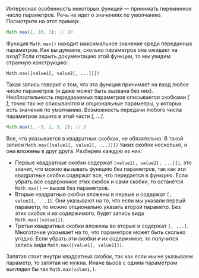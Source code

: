 
Интересная особенность некоторых функций — принимать переменное число параметров. Речь не идет о значениях по умолчанию. Посмотрите на этот пример:

```javascript
Math.max(1, 10, 3); // 10
```

Функция `Math.max()` находит максимальное значение среди переданных параметров. Как вы думаете, сколько параметров она ожидает на вход? Если открыть документацию этой функции, то мы увидим странную конструкцию:

  ```
  Math.max([value1[, value2[, ...]]])
  ```

  Такая запись говорит о том, что эта функция принимает на вход любое число параметров (и даже может быть вызвана без них). Необязательность передаваемых параметров описывается скобками *[ ]*, точно так же описываются и опциональные параметры, у которых есть значения по умолчанию. Возможность передачи любого числа параметров зашита в этой части *[, ...]*.

  ```javascript
  Math.max(1, -3, 2, 3, 2); // 3
  ```

  Все, что указывается в квадратных скобках, не обязательно. В такой записи `Math.max([value1[, value2[, ...]]])` таких скобок несколько, и они вложены в друг друга. Разберем каждую из них:

  * Первые квадратные скобки содержат `[value1[, value2[, ...]]]`, это значит, что можно вызывать функцию без параметров, так как эти квадратные скобки содержат все, что передается в функцию. Если убрать все содержимое этих скобок и сами скобки, то останется `Math.max()` — вызов без параметров.
  * Вторые квадратные скобки вложены в первые и содержат `[, value2[, ...]]`. Они указывают на то, что если мы указали первый параметр, то можно опционально указать второй параметр. Без этих скобок и их содержимого, будет запись вида `Math.max([value1])`.
  * Третьи квадратные скобки вложены во вторые и содержат `[, ...]`. Многоточие указывает на то, что параметров может быть сколько угодно. Если убрать эти скобки и их содержимое, то получится запись вида `Math.max([value1[, value2]])`.

  Запятая стоит внутри квадратных скобок, так как если мы не указываем параметр, то запятая не нужна. Иначе вызов с одним параметром выглядел бы так `Math.max(value1,)`.
